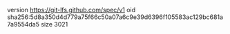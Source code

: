 version https://git-lfs.github.com/spec/v1
oid sha256:5d8a350d4d779a75f66c50a07a6c9e39d6396f105583ac129bc681a7a9554da5
size 3021
